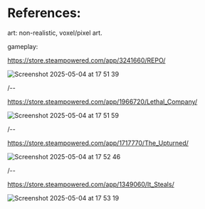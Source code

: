 # References:

art: non-realistic, voxel/pixel art.

gameplay:

https://store.steampowered.com/app/3241660/REPO/

![Screenshot 2025-05-04 at 17 51 39](https://github.com/user-attachments/assets/fe98d087-59ee-4be8-b587-68531815d4ff)

/--

https://store.steampowered.com/app/1966720/Lethal_Company/

![Screenshot 2025-05-04 at 17 51 59](https://github.com/user-attachments/assets/685adfbc-bf9d-4f10-bbc9-f180a8d40243)

/--

https://store.steampowered.com/app/1717770/The_Upturned/

![Screenshot 2025-05-04 at 17 52 46](https://github.com/user-attachments/assets/09b08019-de28-45e6-bebb-07f87b79f0e0)

/-- 

https://store.steampowered.com/app/1349060/It_Steals/

![Screenshot 2025-05-04 at 17 53 19](https://github.com/user-attachments/assets/96b3b270-1eac-44f1-bcdb-c7c5a65dbdaa)
